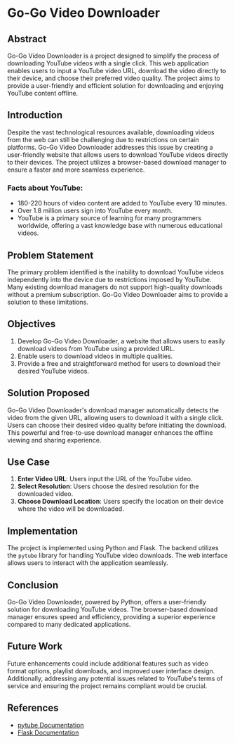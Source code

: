 # Go-Go Video Downloader

## Abstract
Go-Go Video Downloader is a project designed to simplify the process of downloading YouTube videos with a single click. This web application enables users to input a YouTube video URL, download the video directly to their device, and choose their preferred video quality. The project aims to provide a user-friendly and efficient solution for downloading and enjoying YouTube content offline.

## Introduction

Despite the vast technological resources available, downloading videos from the web can still be challenging due to restrictions on certain platforms. Go-Go Video Downloader addresses this issue by creating a user-friendly website that allows users to download YouTube videos directly to their devices. The project utilizes a browser-based download manager to ensure a faster and more seamless experience.

### Facts about YouTube:
- 180-220 hours of video content are added to YouTube every 10 minutes.
- Over 1.8 million users sign into YouTube every month.
- YouTube is a primary source of learning for many programmers worldwide, offering a vast knowledge base with numerous educational videos.

## Problem Statement

The primary problem identified is the inability to download YouTube videos independently into the device due to restrictions imposed by YouTube. Many existing download managers do not support high-quality downloads without a premium subscription. Go-Go Video Downloader aims to provide a solution to these limitations.

## Objectives

1. Develop Go-Go Video Downloader, a website that allows users to easily download videos from YouTube using a provided URL.
2. Enable users to download videos in multiple qualities.
3. Provide a free and straightforward method for users to download their desired YouTube videos.

## Solution Proposed

Go-Go Video Downloader's download manager automatically detects the video from the given URL, allowing users to download it with a single click. Users can choose their desired video quality before initiating the download. This powerful and free-to-use download manager enhances the offline viewing and sharing experience.

## Use Case 

1. **Enter Video URL**: Users input the URL of the YouTube video.
2. **Select Resolution**: Users choose the desired resolution for the downloaded video.
3. **Choose Download Location**: Users specify the location on their device where the video will be downloaded.

## Implementation

The project is implemented using Python and Flask. The backend utilizes the `pytube` library for handling YouTube video downloads. The web interface allows users to interact with the application seamlessly.

## Conclusion

Go-Go Video Downloader, powered by Python, offers a user-friendly solution for downloading YouTube videos. The browser-based download manager ensures speed and efficiency, providing a superior experience compared to many dedicated applications.

## Future Work

Future enhancements could include additional features such as video format options, playlist downloads, and improved user interface design. Additionally, addressing any potential issues related to YouTube's terms of service and ensuring the project remains compliant would be crucial.

## References

- [pytube Documentation](https://pytube.io/)
- [Flask Documentation](https://flask.palletsprojects.com/)